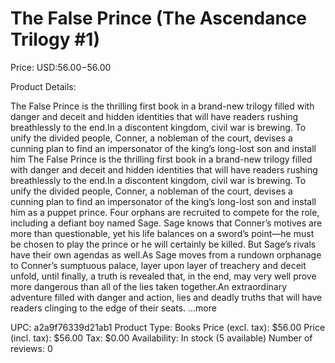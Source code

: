 # The False Prince (The Ascendance Trilogy #1)

Price: USD:$56.00-$56.00

Product Details:

The False Prince is the thrilling first book in a brand-new trilogy filled with danger and deceit and hidden identities that will have readers rushing breathlessly to the end.In a discontent kingdom, civil war is brewing. To unify the divided people, Conner, a nobleman of the court, devises a cunning plan to find an impersonator of the king’s long-lost son and install him The False Prince is the thrilling first book in a brand-new trilogy filled with danger and deceit and hidden identities that will have readers rushing breathlessly to the end.In a discontent kingdom, civil war is brewing. To unify the divided people, Conner, a nobleman of the court, devises a cunning plan to find an impersonator of the king’s long-lost son and install him as a puppet prince. Four orphans are recruited to compete for the role, including a defiant boy named Sage. Sage knows that Conner’s motives are more than questionable, yet his life balances on a sword’s point—he must be chosen to play the prince or he will certainly be killed. But Sage’s rivals have their own agendas as well.As Sage moves from a rundown orphanage to Conner’s sumptuous palace, layer upon layer of treachery and deceit unfold, until finally, a truth is revealed that, in the end, may very well prove more dangerous than all of the lies taken together.An extraordinary adventure filled with danger and action, lies and deadly truths that will have readers clinging to the edge of their seats. ...more

UPC: a2a9f76339d21ab1
Product Type: Books
Price (excl. tax): $56.00
Price (incl. tax): $56.00
Tax: $0.00
Availability: In stock (5 available)
Number of reviews: 0